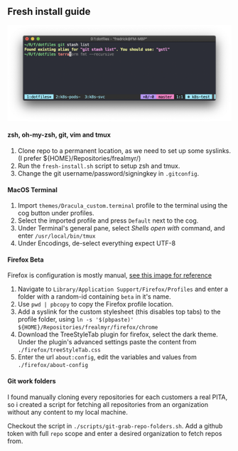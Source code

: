 ## Fresh install guide
![Alt text](example.png?raw=true "Terminal example")

#### zsh, oh-my-zsh, git, vim and tmux
1. Clone repo to a permanent location, as we need to set up some syslinks. (I prefer ${HOME}/Repositories/frealmyr/)
2. Run the `fresh-install.sh` script to setup zsh and tmux.
3. Change the git username/password/signingkey in `.gitconfig`.

#### MacOS Terminal
1. Import `themes/Dracula_custom.terminal` profile to the terminal using the cog button under profiles.
2. Select the imported profile and press `Default` next to the cog.
3. Under Terminal's general pane, select *Shells open with* command, and enter `/usr/local/bin/tmux`
4. Under Encodings, de-select everything expect UTF-8

#### Firefox Beta
Firefox is configuration is mostly manual, [see this image for reference](https://github.com/frealmyr/dotfiles/blob/master/firefox/firefox_screenshot.png)

1. Navigate to `Library/Application Support/Firefox/Profiles` and enter a folder with a random-id containing `beta` in it's name.
2. Use `pwd | pbcopy` to copy the Firefox profile location.
3. Add a syslink for the custom stylesheet (this disables top tabs) to the profile folder, using `ln -s '$(pbpaste)' ${HOME}/Repositories/frealmyr/firefox/chrome`
4. Download the TreeStyleTab plugin for firefox, select the dark theme. Under the plugin's advanced settings paste the content from `./firefox/treeStyleTab.css`
5. Enter the url `about:config`, edit the variables and values from `./firefox/about-config`

#### Git work folders
I found manually cloning every repositories for each customers a real PITA, so i created a script for fetching all repositories from an organization without any content to my local machine.

Checkout the script in `./scripts/git-grab-repo-folders.sh`. Add a github token with full `repo` scope and enter a desired organization to fetch repos from. 
